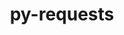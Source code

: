 ---
title: "py-requests"
layout: cache
categories: [package, v0.19]
meta: {"versions": ["2.28.1"], "compilers": ["gcc@=11.1.0", "gcc@=7.3.1", "gcc@=7.5.0", "oneapi@=2022.1.0"], "oss": ["amzn2", "ubuntu18.04", "ubuntu20.04"], "platforms": ["linux"], "targets": ["aarch64", "neoverse_n1", "x86_64", "x86_64_v3"], "stacks": ["aws-isc", "aws-isc-aarch64", "data-vis-sdk", "e4s", "e4s-oneapi", "ml-cpu", "ml-cuda", "ml-rocm"], "num_specs": 11, "num_specs_by_stack": {"aws-isc-aarch64": 2, "ml-cpu": 2, "ml-cuda": 2, "ml-rocm": 1, "aws-isc": 1, "data-vis-sdk": 1, "e4s": 4, "e4s-oneapi": 1}}
spec_details: [{"hash": "mp3xskaiqmj7lopwrqgmn6nsvtfby2by", "compiler": "gcc@=7.3.1", "versions": ["2.28.1"], "os": "amzn2", "platform": "linux", "target": "aarch64", "variants": ["build_system=python_pip", "~socks"], "stacks": ["aws-isc-aarch64"], "size": "-", "tarball": "https://binaries.spack.io/releases/v0.19/build_cache/linux-amzn2-aarch64/gcc-7.3.1/py-requests-2.28.1/linux-amzn2-aarch64-gcc-7.3.1-py-requests-2.28.1-mp3xskaiqmj7lopwrqgmn6nsvtfby2by.spack"}, {"hash": "yuiktq6nlodw6d3o2jyouxjxrkalul7p", "compiler": "gcc@=7.3.1", "versions": ["2.28.1"], "os": "amzn2", "platform": "linux", "target": "neoverse_n1", "variants": ["build_system=python_pip", "~socks"], "stacks": ["aws-isc-aarch64"], "size": "-", "tarball": "https://binaries.spack.io/releases/v0.19/build_cache/linux-amzn2-neoverse_n1/gcc-7.3.1/py-requests-2.28.1/linux-amzn2-neoverse_n1-gcc-7.3.1-py-requests-2.28.1-yuiktq6nlodw6d3o2jyouxjxrkalul7p.spack"}, {"hash": "tgwl4d2odwprzh6vug22ocinvv2wqncr", "compiler": "gcc@=7.3.1", "versions": ["2.28.1"], "os": "amzn2", "platform": "linux", "target": "x86_64_v3", "variants": ["build_system=python_pip", "~socks"], "stacks": ["ml-cpu", "ml-cuda", "ml-rocm"], "size": "-", "tarball": "https://binaries.spack.io/releases/v0.19/build_cache/linux-amzn2-x86_64_v3/gcc-7.3.1/py-requests-2.28.1/linux-amzn2-x86_64_v3-gcc-7.3.1-py-requests-2.28.1-tgwl4d2odwprzh6vug22ocinvv2wqncr.spack"}, {"hash": "i4gnyeuirzx3urpedvqifuye6pgwwotz", "compiler": "gcc@=7.3.1", "versions": ["2.28.1"], "os": "amzn2", "platform": "linux", "target": "x86_64_v3", "variants": ["build_system=python_pip", "~socks"], "stacks": ["aws-isc"], "size": "-", "tarball": "https://binaries.spack.io/releases/v0.19/build_cache/linux-amzn2-x86_64_v3/gcc-7.3.1/py-requests-2.28.1/linux-amzn2-x86_64_v3-gcc-7.3.1-py-requests-2.28.1-i4gnyeuirzx3urpedvqifuye6pgwwotz.spack"}, {"hash": "avve5yaehcumtyaifpguy6af74lcceov", "compiler": "gcc@=7.3.1", "versions": ["2.28.1"], "os": "amzn2", "platform": "linux", "target": "x86_64_v3", "variants": ["build_system=python_pip", "~socks"], "stacks": ["ml-cpu", "ml-cuda"], "size": "-", "tarball": "https://binaries.spack.io/releases/v0.19/build_cache/linux-amzn2-x86_64_v3/gcc-7.3.1/py-requests-2.28.1/linux-amzn2-x86_64_v3-gcc-7.3.1-py-requests-2.28.1-avve5yaehcumtyaifpguy6af74lcceov.spack"}, {"hash": "rqqjlv4ifgpbnremu3souc6ce7m4dwrt", "compiler": "gcc@=7.5.0", "versions": ["2.28.1"], "os": "ubuntu18.04", "platform": "linux", "target": "x86_64", "variants": ["build_system=python_pip", "~socks"], "stacks": ["data-vis-sdk"], "size": "-", "tarball": "https://binaries.spack.io/releases/v0.19/build_cache/linux-ubuntu18.04-x86_64/gcc-7.5.0/py-requests-2.28.1/linux-ubuntu18.04-x86_64-gcc-7.5.0-py-requests-2.28.1-rqqjlv4ifgpbnremu3souc6ce7m4dwrt.spack"}, {"hash": "oz7zob5gwvyjdgoylrhfp6glu5q5mhco", "compiler": "gcc@=11.1.0", "versions": ["2.28.1"], "os": "ubuntu20.04", "platform": "linux", "target": "x86_64", "variants": ["build_system=python_pip", "~socks"], "stacks": ["e4s"], "size": "-", "tarball": "https://binaries.spack.io/releases/v0.19/build_cache/linux-ubuntu20.04-x86_64/gcc-11.1.0/py-requests-2.28.1/linux-ubuntu20.04-x86_64-gcc-11.1.0-py-requests-2.28.1-oz7zob5gwvyjdgoylrhfp6glu5q5mhco.spack"}, {"hash": "7kdyvxvx3rvqiffzq7whrcmyuicus2wp", "compiler": "gcc@=11.1.0", "versions": ["2.28.1"], "os": "ubuntu20.04", "platform": "linux", "target": "x86_64", "variants": ["build_system=python_pip", "~socks"], "stacks": ["e4s"], "size": "-", "tarball": "https://binaries.spack.io/releases/v0.19/build_cache/linux-ubuntu20.04-x86_64/gcc-11.1.0/py-requests-2.28.1/linux-ubuntu20.04-x86_64-gcc-11.1.0-py-requests-2.28.1-7kdyvxvx3rvqiffzq7whrcmyuicus2wp.spack"}, {"hash": "yr4vbjdetyn3hyljz6rgaoqgvv3mbqkl", "compiler": "gcc@=11.1.0", "versions": ["2.28.1"], "os": "ubuntu20.04", "platform": "linux", "target": "x86_64", "variants": ["build_system=python_pip", "~socks"], "stacks": ["e4s"], "size": "-", "tarball": "https://binaries.spack.io/releases/v0.19/build_cache/linux-ubuntu20.04-x86_64/gcc-11.1.0/py-requests-2.28.1/linux-ubuntu20.04-x86_64-gcc-11.1.0-py-requests-2.28.1-yr4vbjdetyn3hyljz6rgaoqgvv3mbqkl.spack"}, {"hash": "zotuvrobvyflsik26245fwgbtlodpqtd", "compiler": "gcc@=11.1.0", "versions": ["2.28.1"], "os": "ubuntu20.04", "platform": "linux", "target": "x86_64", "variants": ["build_system=python_pip", "~socks"], "stacks": ["e4s"], "size": "-", "tarball": "https://binaries.spack.io/releases/v0.19/build_cache/linux-ubuntu20.04-x86_64/gcc-11.1.0/py-requests-2.28.1/linux-ubuntu20.04-x86_64-gcc-11.1.0-py-requests-2.28.1-zotuvrobvyflsik26245fwgbtlodpqtd.spack"}, {"hash": "gkwbk3ukwtpncp5pefnxiimmmm5zx4ht", "compiler": "oneapi@=2022.1.0", "versions": ["2.28.1"], "os": "ubuntu20.04", "platform": "linux", "target": "x86_64", "variants": ["build_system=python_pip", "~socks"], "stacks": ["e4s-oneapi"], "size": "-", "tarball": "https://binaries.spack.io/releases/v0.19/build_cache/linux-ubuntu20.04-x86_64/oneapi-2022.1.0/py-requests-2.28.1/linux-ubuntu20.04-x86_64-oneapi-2022.1.0-py-requests-2.28.1-gkwbk3ukwtpncp5pefnxiimmmm5zx4ht.spack"}]
---